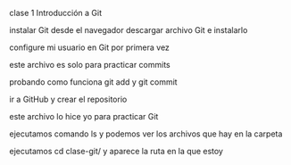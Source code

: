 clase 1 Introducción a Git

instalar Git desde el navegador descargar archivo Git e instalarlo

configure mi usuario en Git por primera vez

este archivo es solo para practicar commits

probando como funciona git add y git commit

ir a GitHub y crear el repositorio

este archivo lo hice yo para practicar Git

ejecutamos comando ls y podemos ver los archivos que hay en la carpeta

ejecutamos cd clase-git/ y aparece la ruta en la que estoy 



